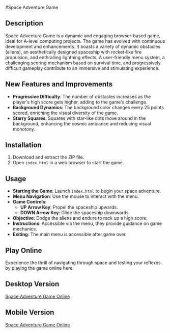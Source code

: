 #Space Adventure Game

## Description
Space Adventure Game is a dynamic and engaging browser-based game, ideal for A-level computing projects. The game has evolved with continuous development and enhancements. It boasts a variety of dynamic obstacles (aliens), an aesthetically designed spaceship with rocket-like fire propulsion, and enthralling lightning effects. A user-friendly menu system, a challenging scoring mechanism based on survival time, and progressively difficult gameplay contribute to an immersive and stimulating experience.

## New Features and Improvements
- **Progressive Difficulty**: The number of obstacles increases as the player's high score gets higher, adding to the game's challenge.
- **Background Dynamics**: The background color changes every 25 points scored, enriching the visual diversity of the game.
- **Starry Squares**: Squares with star-like dots move around in the background, enhancing the cosmic ambiance and reducing visual monotony.

## Installation
1. Download and extract the ZIP file.
2. Open `index.html` in a web browser to start the game.

## Usage
- **Starting the Game**: Launch `index.html` to begin your space adventure.
- **Menu Navigation**: Use the mouse to interact with the menu.
- **Game Controls**:
  - **UP Arrow Key**: Propel the spaceship upwards.
  - **DOWN Arrow Key**: Glide the spaceship downwards.
- **Objective**: Dodge the aliens and endure to rack up a high score.
- **Instructions**: Accessible via the menu, they provide guidance on game mechanics.
- **Exiting**: The main menu is accessible after game over.


## Play Online
Experience the thrill of navigating through space and testing your reflexes by playing the game online here:
## Desktop Version
[Space Adventure Game Online](https://editor.p5js.org/karnagetm/full/LgvlzW1Ob)
## Mobile Version
[Space Adventure Game Online](https://editor.p5js.org/karnagetm/full/JZsEbqkZ6)
